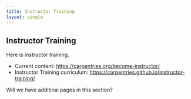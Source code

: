 ```yaml
---
title: Instructor Training
layout: single
---
```


## Instructor Training

Here is instructor training.

* Current content: https://carpentries.org/become-instructor/
* Instructor Training curriculum: https://carpentries.github.io/instructor-training/

Will we have additinal pages in this section? 